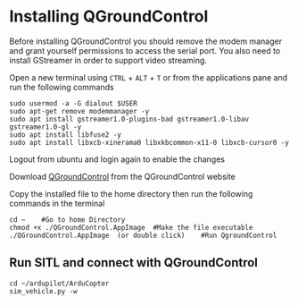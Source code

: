 # Installing QGroundControl
Before installing QGroundControl you should remove the modem manager and grant yourself permissions to access the serial port. You also need to install GStreamer in order to support video streaming.

Open a new terminal using `CTRL` + `ALT` + `T` or from the applications pane and
run the following commands
```
sudo usermod -a -G dialout $USER
sudo apt-get remove modemmanager -y
sudo apt install gstreamer1.0-plugins-bad gstreamer1.0-libav gstreamer1.0-gl -y
sudo apt install libfuse2 -y
sudo apt install libxcb-xinerama0 libxkbcommon-x11-0 libxcb-cursor0 -y
``` 
Logout from ubuntu and login again to enable the changes

Download [QGroundControl](https://docs.qgroundcontrol.com/master/en/qgc-user-guide/getting_started/download_and_install.html) from the QGroundControl website

Copy the installed file to the home directory then run the following commands in the terminal
```
cd ~    #Go to home Directory
chmod +x ./QGroundControl.AppImage  #Make the file executable
./QGroundControl.AppImage  (or double click)    #Run QgroundControl
``` 

## Run SITL and connect with QGroundControl
```
cd ~/ardupilot/ArduCopter
sim_vehicle.py -w
```
